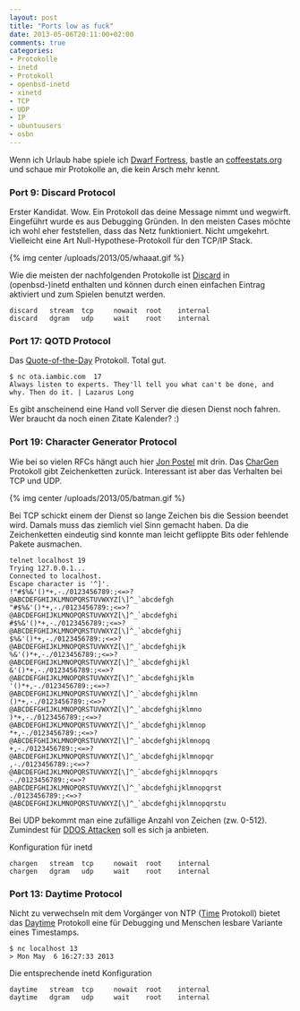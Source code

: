 ```yaml
---
layout: post
title: "Ports low as fuck"
date: 2013-05-06T20:11:00+02:00
comments: true
categories:
- Protokolle
- inetd
- Protokoll
- openbsd-inetd
- xinetd
- TCP
- UDP
- IP
- ubuntuusers
- osbn
---
```


Wenn ich Urlaub habe spiele ich [Dwarf Fortress](http://www.bay12games.com/dwarves/), bastle an
<a href="http://coffeestats.org">coffeestats.org</a> und schaue mir Protokolle
an, die kein Arsch mehr kennt.

### Port 9: Discard Protocol

Erster Kandidat. Wow. Ein Protokoll das deine
Message nimmt und wegwirft. Eingeführt wurde es aus Debugging Gründen.
In den meisten Cases möchte ich wohl eher feststellen, dass das Netz
funktioniert. Nicht umgekehrt. Vielleicht eine Art Null-Hypothese-Protokoll für
den TCP/IP Stack.

{% img center /uploads/2013/05/whaaat.gif %}

Wie die meisten der nachfolgenden Protokolle ist [Discard](http://tools.ietf.org/html/rfc863) in (openbsd-)inetd enthalten
und können durch einen einfachen Eintrag aktiviert und zum Spielen benutzt
werden.

    discard   stream  tcp     nowait  root    internal
    discard   dgram   udp     wait    root    internal

### Port 17: QOTD Protocol

Das [Quote-of-the-Day](http://tools.ietf.org/html/rfc865) Protokoll. Total gut.

    $ nc ota.iambic.com  17
    Always listen to experts. They'll tell you what can't be done, and why. Then do it. | Lazarus Long

Es gibt anscheinend eine Hand voll Server die diesen Dienst noch fahren.
Wer braucht da noch einen Zitate Kalender? :)

### Port 19: Character Generator Protocol

Wie bei so vielen RFCs hängt auch hier [Jon Postel](http://en.wikipedia.org/wiki/Jon_Postel)
mit drin. Das [CharGen](http://tools.ietf.org/html/rfc864) Protokoll gibt Zeichenketten zurück.
Interessant ist aber das Verhalten bei TCP und UDP.

{% img center /uploads/2013/05/batman.gif %}

Bei TCP schickt einem der Dienst so lange Zeichen bis die Session beendet wird.
Damals muss das ziemlich viel Sinn gemacht haben. Da die Zeichenketten
eindeutig sind konnte man leicht geflippte Bits oder fehlende Pakete ausmachen.

```
telnet localhost 19
Trying 127.0.0.1...
Connected to localhost.
Escape character is '^]'.
!"#$%&'()*+,-./0123456789:;<=>?@ABCDEFGHIJKLMNOPQRSTUVWXYZ[\]^_`abcdefgh
"#$%&'()*+,-./0123456789:;<=>?@ABCDEFGHIJKLMNOPQRSTUVWXYZ[\]^_`abcdefghi
#$%&'()*+,-./0123456789:;<=>?@ABCDEFGHIJKLMNOPQRSTUVWXYZ[\]^_`abcdefghij
$%&'()*+,-./0123456789:;<=>?@ABCDEFGHIJKLMNOPQRSTUVWXYZ[\]^_`abcdefghijk
%&'()*+,-./0123456789:;<=>?@ABCDEFGHIJKLMNOPQRSTUVWXYZ[\]^_`abcdefghijkl
&'()*+,-./0123456789:;<=>?@ABCDEFGHIJKLMNOPQRSTUVWXYZ[\]^_`abcdefghijklm
'()*+,-./0123456789:;<=>?@ABCDEFGHIJKLMNOPQRSTUVWXYZ[\]^_`abcdefghijklmn
()*+,-./0123456789:;<=>?@ABCDEFGHIJKLMNOPQRSTUVWXYZ[\]^_`abcdefghijklmno
)*+,-./0123456789:;<=>?@ABCDEFGHIJKLMNOPQRSTUVWXYZ[\]^_`abcdefghijklmnop
*+,-./0123456789:;<=>?@ABCDEFGHIJKLMNOPQRSTUVWXYZ[\]^_`abcdefghijklmnopq
+,-./0123456789:;<=>?@ABCDEFGHIJKLMNOPQRSTUVWXYZ[\]^_`abcdefghijklmnopqr
,-./0123456789:;<=>?@ABCDEFGHIJKLMNOPQRSTUVWXYZ[\]^_`abcdefghijklmnopqrs
-./0123456789:;<=>?@ABCDEFGHIJKLMNOPQRSTUVWXYZ[\]^_`abcdefghijklmnopqrst
./0123456789:;<=>?@ABCDEFGHIJKLMNOPQRSTUVWXYZ[\]^_`abcdefghijklmnopqrstu
```

Bei UDP bekommt man eine zufällige Anzahl von Zeichen (zw. 0-512). Zumindest
für [DDOS Attacken](https://isc.sans.edu/diary/A+Chargen-based+DDoS%3F+Chargen+is+still+a+thing%3F/15647) soll es sich ja anbieten.

Konfiguration für inetd

    chargen   stream  tcp     nowait  root    internal
    chargen   dgram   udp     wait    root    internal

### Port 13: Daytime Protocol

Nicht zu verwechseln mit dem Vorgänger von NTP ([Time](http://tools.ietf.org/html/rfc868) Protokoll)
bietet das [Daytime](http://tools.ietf.org/html/rfc867) Protokoll eine für
Debugging und Menschen lesbare Variante eines Timestamps.

    $ nc localhost 13
    > Mon May  6 16:27:33 2013

Die entsprechende inetd Konfiguration

    daytime   stream  tcp     nowait  root    internal
    daytime   dgram   udp     wait    root    internal

